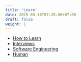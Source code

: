 ```yaml
---
title: 'Learn'
date: 2025-03-16T07:20:00+07:00
draft: false
weight: 1
---
```


- [How to Learn](./how-to-learn/)
- [Interviews](./interviews/)
- [Software Engineering](./software-engineering/)
- [Human](./human/)
